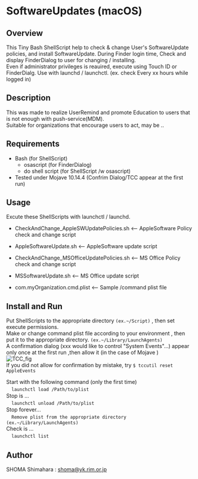 # SoftwareUpdates (macOS)

## Overview
This Tiny Bash ShellScript help to check & change User's SoftwareUpdate policies, and install SoftwareUpdate.
During Finder login time, Check and display FinderDialog to user for changing / installing.  
Even if administrator privileges is reauired, execute using Touch ID or FinderDialg.
Use with launchd / launchctl. (ex. check Every xx hours while logged in)  

## Description
This was made to realize UserRemind and promote Education to users that is not enough with push-service(MDM).  
Suitable for organizations that encourage users to act, may be ..  

## Requirements
- Bash (for ShellScript)
  - osascript (for FinderDialog)
  - do shell script (for ShellScript /w osascript)
- Tested under Mojave 10.14.4 (Confrim Dialog/TCC appear at the first run)

## Usage
Excute these ShellScripts with launchctl / launchd.
- CheckAndChange_AppleSWUpdatePolicies.sh   <-- AppleSoftware Policy check and change script
- AppleSoftwareUpdate.sh                    <-- AppleSoftware update script  

- CheckAndChange_MSOfficeUpdatePolicies.sh  <-- MS Office Policy check and change script
- MSSoftwareUpdate.sh                       <-- MS Office update script

- com.myOrganization.cmd.plist              <-- Sample /command plist file

## Install and Run
Put ShellScripts to the appropriate directory  `(ex.~/Script)`  , then set execute permissions.  
Make or change command plist file according to your environment , then put it to the appropriate directory. `(ex.~/Library/LaunchAgents)`  
A confirmation dialog (xxx would like to control "System Events"...) appear only once at the first run ,then allow it (in the case of Mojave )  
![TCC_fig](https://user-images.githubusercontent.com/49780970/57506250-3cfaac00-7336-11e9-9cc7-019c04ea0f3c.jpg)  
If you did not allow for confirmation by mistake, try `$ tccutil reset AppleEvents`  

Start with the following command (only the first time)  
　```launchctl load /Path/to/plist```  
Stop is ...  
　```launchctl unload /Path/to/plist```  
Stop forever...  
　```Remove plist from the appropriate directory  (ex.~/Library/LaunchAgents)```  
Check is ...  
　```launchctl list```  

## Author
SHOMA Shimahara : <shoma@yk.rim.or.jp>
